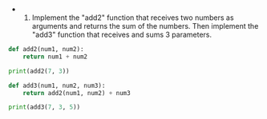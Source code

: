 * 1. Implement the "add2" function that receives two numbers as arguments
and returns the sum of the numbers. Then implement the "add3" function
that receives and sums 3 parameters.

```python
def add2(num1, num2):
    return num1 + num2

print(add2(7, 3))

def add3(num1, num2, num3):
    return add2(num1, num2) + num3

print(add3(7, 3, 5))
```
